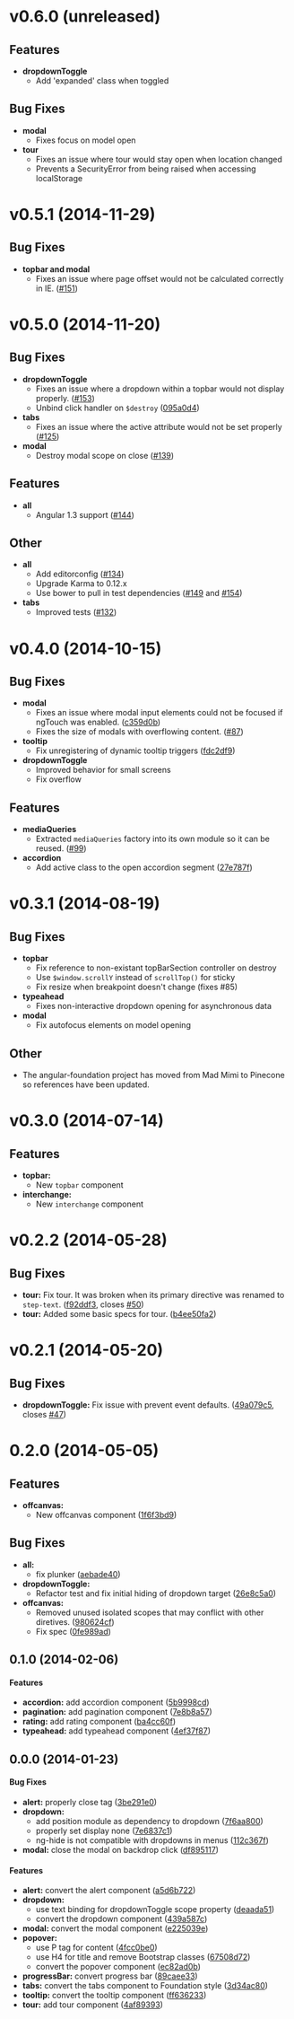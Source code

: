 <a name="v0.6.0"></a>
# v0.6.0 (unreleased)
## Features
* **dropdownToggle**
  - Add 'expanded' class when toggled
## Bug Fixes
* **modal**
  - Fixes focus on model open
* **tour**
  - Fixes an issue where tour would stay open when location changed
  - Prevents a SecurityError from being raised when accessing localStorage

<a name="v0.5.1"></a>
# v0.5.1 (2014-11-29)
## Bug Fixes
* **topbar and modal**
  - Fixes an issue where page offset would not be calculated correctly in IE. ([#151](https://github.com/pineconellc/angular-foundation/pull/151))

<a name="v0.5.0"></a>
# v0.5.0 (2014-11-20)
## Bug Fixes
* **dropdownToggle**
  - Fixes an issue where a dropdown within a topbar would not display properly. ([#153](https://github.com/pineconellc/angular-foundation/issues/153))
  - Unbind click handler on `$destroy` ([095a0d4](https://github.com/pineconellc/angular-foundation/commit/095a0d4dc191cf548276ade38dd5202125dae93d))
* **tabs**
  - Fixes an issue where the active attribute would not be set properly ([#125](https://github.com/pineconellc/angular-foundation/pull/125))
* **modal**
  - Destroy modal scope on close ([#139](https://github.com/pineconellc/angular-foundation/pull/139))

## Features
* **all**
  - Angular 1.3 support ([#144](https://github.com/pineconellc/angular-foundation/pull/144))

## Other
* **all**
  - Add editorconfig ([#134](https://github.com/pineconellc/angular-foundation/pull/134))
  - Upgrade Karma to 0.12.x
  - Use bower to pull in test dependencies ([#149](https://github.com/pineconellc/angular-foundation/pull/149) and [#154](https://github.com/pineconellc/angular-foundation/pull/154))
* **tabs**
  - Improved tests ([#132](https://github.com/pineconellc/angular-foundation/pull/132))

<a name="v0.4.0"></a>
# v0.4.0 (2014-10-15)
## Bug Fixes
* **modal**
  - Fixes an issue where modal input elements could not be focused if ngTouch was enabled. ([c359d0b](https://github.com/pineconellc/angular-foundation/commit/c359d0bc4b61d6d5b9a4c1a516443231f334e91f))
  - Fixes the size of modals with overflowing content. ([#87](https://github.com/pineconellc/angular-foundation/pull/89))
* **tooltip**
  - Fix unregistering of dynamic tooltip triggers ([fdc2df9](https://github.com/pineconellc/angular-foundation/commit/fdc2df9ebcc00edc04d11abf4d018f7ef6a5b269))
* **dropdownToggle**
  - Improved behavior for small screens
  - Fix overflow

## Features
* **mediaQueries**
  - Extracted `mediaQueries` factory into its own module so it can be reused. ([#99](https://github.com/pineconellc/angular-foundation/pull/99))
* **accordion**
  - Add active class to the open accordion segment ([27e787f](https://github.com/pineconellc/angular-foundation/commit/27e787fad563f70cae79e6c57077daa563a2e8e2)) 

<a name="v0.3.1"></a>
# v0.3.1 (2014-08-19)
## Bug Fixes
* **topbar**
  - Fix reference to non-existant topBarSection controller on destroy
  - Use `$window.scrollY` instead of `scrollTop()` for sticky
  - Fix resize when breakpoint doesn't change (fixes #85)
* **typeahead**
  - Fixes non-interactive dropdown opening for asynchronous data
* **modal**
  - Fix autofocus elements on model opening

## Other
* The angular-foundation project has moved from Mad Mimi to Pinecone so references have been updated.

<a name="v0.3.0"></a>
# v0.3.0 (2014-07-14)

## Features
* **topbar:**
  - New `topbar` component
* **interchange:**
  - New `interchange` component

<a name="v0.2.2"></a>
# v0.2.2 (2014-05-28)
## Bug Fixes
* **tour:** Fix tour. It was broken when its primary directive was renamed to `step-text`. ([f92ddf3](https://github.com/pineconellc/angular-foundation/commit/f92ddf3b8ea16da762fef1ee4f854ab864d255e3), closes [#50](http://github.com/pineconellc/angular-foundation/issues/50))
* **tour:** Added some basic specs for tour. ([b4ee50fa2](https://github.com/pineconellc/angular-foundation/commit/b4ee50fa268d8578d836b898dc6d19015bf1526f))

<a name="v0.2.1"></a>
# v0.2.1 (2014-05-20)
## Bug Fixes

* **dropdownToggle:** Fix issue with prevent event defaults. ([49a079c5](http://github.com/pineconellc/angular-foundation/commit/49a079c54c15cd5db04fa3c1bbdf435c4bdd390c), closes [#47](http://github.com/pineconellc/angular-foundation/issues/47))

# 0.2.0 (2014-05-05)

## Features

- **offcanvas:**
  - New offcanvas component ([1f6f3bd9](http://github.com/pineconellc/angular-foundation/commit/1f6f3bd9))

## Bug Fixes

- **all:**
  - fix plunker ([aebade40](http://github.com/pineconellc/angular-foundation/commit/aebade40))  
- **dropdownToggle:**
  - Refactor test and fix initial hiding of dropdown target ([26e8c5a0](http://github.com/pineconellc/angular-foundation/commit/26e8c5a0))  
- **offcanvas:**
  - Removed unused isolated scopes that may conflict with other diretives. ([980624cf](http://github.com/pineconellc/angular-foundation/commit/980624cf))  
  - Fix spec ([0fe989ad](http://github.com/pineconellc/angular-foundation/commit/0fe989ad))

<a name="0.1.0"></a>
## 0.1.0 (2014-02-06)


#### Features

* **accordion:** add accordion component ([5b9998cd](pineconellc/angular-foundation/commit/5b9998cda6b6e94d67df5351fdd1f7978a72d552))
* **pagination:** add pagination component ([7e8b8a57](pineconellc/angular-foundation/commit/7e8b8a57850039b90dfe3dfe497691a0db035bfa))
* **rating:** add rating component ([ba4cc60f](pineconellc/angular-foundation/commit/ba4cc60fefee9671ec783e163157fa66ea04616e))
* **typeahead:** add typeahead component ([4ef37f87](pineconellc/angular-foundation/commit/4ef37f8763a21ced9a7cc774acd3ed055b4c6236))


<a name="0.2.0"></a>
## 0.0.0 (2014-01-23)


#### Bug Fixes

* **alert:** properly close  tag ([3be291e0](pineconellc/angular-foundation/commit/3be291e0671cb74c3ed22ec95fbfeb54a5f1559b))
* **dropdown:**
  * add position module as dependency to dropdown ([7f6aa800](pineconellc/angular-foundation/commit/7f6aa800c2b3b69bc2dce72c7ff6598afe003f7b))
  * properly set display none ([7e6837c1](pineconellc/angular-foundation/commit/7e6837c19be64dea3a51aff629d3dc7d99fe5096))
  * ng-hide is not compatible with dropdowns in menus ([112c367f](pineconellc/angular-foundation/commit/112c367f5270107fc1aedfceb7d128529ac96776))
* **modal:** close the modal on backdrop click ([df895117](pineconellc/angular-foundation/commit/df89511775a0b72204f3edc78b53211e51547838))


#### Features

* **alert:** convert the alert component ([a5d6b722](pineconellc/angular-foundation/commit/a5d6b722dd43d26304852daad1fe6498e0e53091))
* **dropdown:**
  * use text binding for dropdownToggle scope property ([deaada51](pineconellc/angular-foundation/commit/deaada51b67b3f0c8822714f55d00e2d2365404b))
  * convert the dropdown component ([439a587c](pineconellc/angular-foundation/commit/439a587c9025ce37552d0df80fa92687c8ebcf11))
* **modal:** convert the modal component ([e225039e](pineconellc/angular-foundation/commit/e225039ec27e55424d8b4e696aa4c34675026c63))
* **popover:**
  * use P tag for content ([4fcc0be0](pineconellc/angular-foundation/commit/4fcc0be0383c6e3e56413a4ab3665f8584071438))
  * use H4 for title and remove Bootstrap classes ([67508d72](pineconellc/angular-foundation/commit/67508d72f4c8df1c24c578c49154ea4b28884343))
  * convert the popover component ([ec82ad0b](pineconellc/angular-foundation/commit/ec82ad0b4ebd0f2ab3e7584272f96642a5f65931))
* **progressBar:** convert progress bar ([89caee33](pineconellc/angular-foundation/commit/89caee33f1ff1aa6370b7032cdec4fa54a149f86))
* **tabs:** convert the tabs component to Foundation style ([3d34ac80](pineconellc/angular-foundation/commit/3d34ac8033d1cd4b8e7835f332f47de94847c141))
* **tooltip:** convert the tooltip component ([ff636233](pineconellc/angular-foundation/commit/ff636233ec453a74512515ea426a7a90ec35d1bb))
* **tour:** add tour component ([4af89393](pineconellc/angular-foundation/commit/4af89393f63bd2e5be6e592dc100c0ca006fa5e5))
